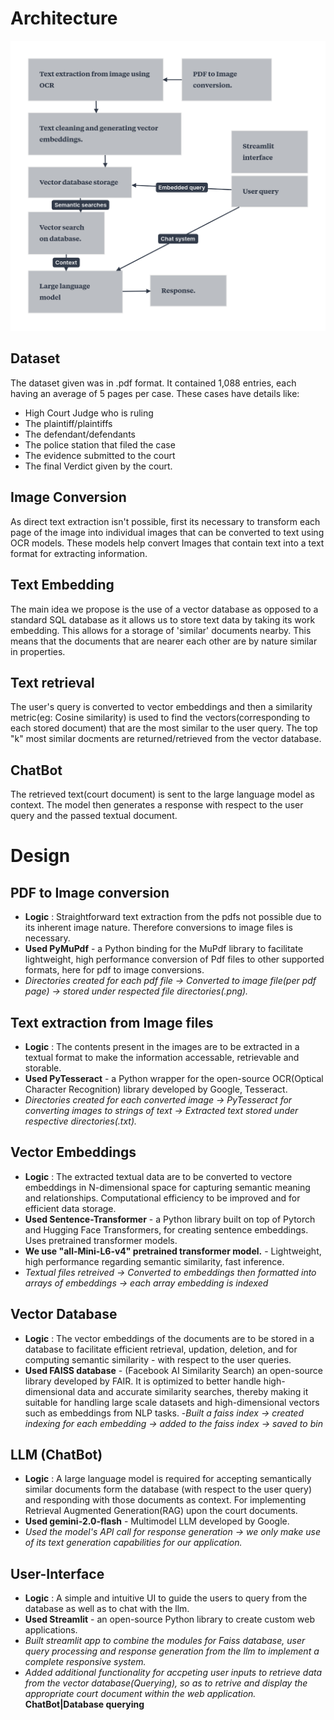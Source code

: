 # Architecture

![workflow](workflow.png)

## Dataset
The dataset given was in .pdf format. It contained 1,088 entries, each having an average of 5 pages per case. These cases have details like:

* High Court Judge who is ruling
* The plaintiff/plaintiffs
* The defendant/defendants
* The police station that filed the case
* The evidence submitted to the court
* The final Verdict given by the court.

## Image Conversion
As direct text extraction isn't possible, first its necessary to transform each page of the image into individual images that can be converted to text using OCR models.
These models help convert Images that contain text into a text format for extracting information.

## Text Embedding
The main idea we propose is the use of a vector database as opposed to a standard SQL database as it allows us to store text data by taking its work embedding.
This allows for a storage of 'similar' documents nearby. This means that the documents that are nearer each other are by nature similar in properties.

## Text retrieval
The user's query is converted to vector embeddings and then a similarity metric(eg: Cosine similarity) is used to find the vectors(corresponding to each stored document) that are the most similar to the user query. The top "k" most similar docments are returned/retrieved from the vector database.

## ChatBot
The retrieved text(court document) is sent to the large language model as context. The model then generates a response with respect to the user query and the passed textual document.

# Design
## PDF to Image conversion
- **Logic** : Straightforward text extraction from the pdfs not possible due to its inherent image nature. Therefore conversions to image files is necessary.
- **Used PyMuPdf** - a Python binding for the MuPdf library to facilitate lightweight, high performance conversion of Pdf files to other supported formats, here for pdf to image conversions.
- *Directories created for each pdf file -> Converted to image file(per pdf page) -> stored under respected file directories(.png).*

## Text extraction from Image files
- **Logic** : The contents present in the images are to be extracted in a textual format to make the information accessable, retrievable and storable.
- **Used PyTesseract** - a Python wrapper for the open-source OCR(Optical Character Recognition) library developed by Google, Tesseract.
- *Directories created for each converted image -> PyTesseract for converting images to strings of text -> Extracted text stored under respective directories(.txt).*

## Vector Embeddings
- **Logic** : The extracted textual data are to be converted to vectore embeddings in N-dimensional space for capturing semantic meaning and relationships. Computational efficiency to be improved and for efficient data storage.
- **Used Sentence-Transformer** - a Python library built on top of Pytorch and Hugging Face Transformers, for creating sentence embeddings. Uses pretrained transformer models. 
- **We use "all-Mini-L6-v4" pretrained transformer model.** - Lightweight, high performance regarding semantic similarity, fast inference.
- *Textual files retreived -> Converted to embeddings then formatted into arrays of embeddings -> each array embedding is indexed*

## Vector Database
- **Logic** : The vector embeddings of the documents are to be stored in a database to facilitate efficient retrieval, updation, deletion, and for computing semantic similarity - with respect to the user queries.
- **Used FAISS database** - (Facebook AI Similarity Search) an open-source library developed by FAIR. It is optimized to better handle high-dimensional data and accurate similarity searches, thereby making it suitable for handling large scale datasets and high-dimensional vectors such as embeddings from NLP tasks.
-*Built a faiss index -> created indexing for each embedding -> added to the faiss index -> saved to bin*

## LLM (ChatBot)
- **Logic** : A large language model is required for accepting semantically similar documents form the database (with respect to the user query) and responding with those documents as context. For implementing Retrieval Augmented Generation(RAG) upon the court documents.
- **Used gemini-2.0-flash** - Multimodel LLM developed by Google.
- *Used the model's API call for response generation -> we only make use of its text generation capabilities for our application.*


## User-Interface
- **Logic** : A simple and intuitive UI to guide the users to query from the database as well as to chat with the llm.
- **Used Streamlit** - an open-source Python library to create custom web applications.
- *Built streamlit app to combine the modules for Faiss database, user query processing and response generation from the llm to implement a complete responsive system.*
- *Added additional functionality for accpeting user inputs to retrieve data from the vector database(Querying), so as to retrive and display the appropriate court document within the web application.*     **ChatBot|Database querying**



